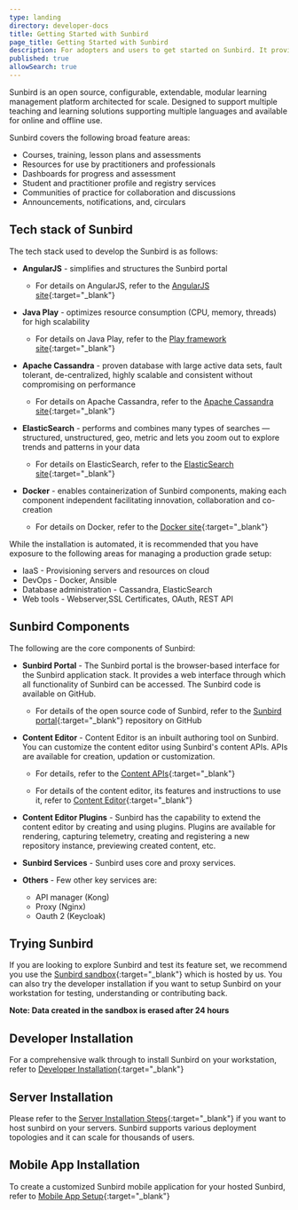 ```yaml
---
type: landing
directory: developer-docs
title: Getting Started with Sunbird
page_title: Getting Started with Sunbird
description: For adopters and users to get started on Sunbird. It provides an overview and links to Sunbird's tech stack, components and installation procedures.
published: true
allowSearch: true
---
```


Sunbird is an open source, configurable, extendable, modular learning management platform architected for scale. Designed to support multiple teaching and learning solutions supporting multiple languages and available for online and offline use.

Sunbird covers the following broad feature areas:

- Courses, training, lesson plans and assessments
- Resources for use by practitioners and professionals
- Dashboards for progress and assessment
- Student and practitioner profile and registry services
- Communities of practice for collaboration and discussions
- Announcements, notifications, and, circulars 

## Tech stack of Sunbird

The tech stack used to develop the Sunbird is as follows:

- **AngularJS** - simplifies and structures the Sunbird portal

  - For details on AngularJS, refer to the [AngularJS site](https://angularjs.org/){:target="_blank"}
  
- **Java Play** - optimizes resource consumption (CPU, memory, threads) for high scalability

  - For details on Java Play, refer to the [Play framework site](https://playframework.com){:target="_blank"}
  
- **Apache Cassandra** - proven database with large active data sets, fault tolerant, de-centralized, highly scalable and consistent without compromising on performance

  - For details on Apache Cassandra, refer to the [Apache Cassandra site](http://cassandra.apache.org){:target="_blank"}

- **ElasticSearch** - performs and combines many types of searches — structured, unstructured, geo, metric and lets you zoom out to explore trends and patterns in your data

  - For details on ElasticSearch, refer to the [ElasticSearch site](http://www.elastic.co/products/elasticsearch){:target="_blank"}

- **Docker** - enables containerization of Sunbird components, making each component independent facilitating innovation, collaboration and co-creation
  - For details on Docker, refer to the [Docker site](https://www.docker.com/what-docker){:target="_blank"}

While the installation is automated, it is recommended that you have exposure to the following areas for managing a production grade setup:

- IaaS - Provisioning servers and resources on cloud
- DevOps - Docker, Ansible
- Database administration - Cassandra, ElasticSearch
- Web tools - Webserver,SSL Certificates, OAuth, REST API


## Sunbird Components

The following are the core components of Sunbird:

- **Sunbird Portal**  -  The Sunbird portal is the browser-based interface for the Sunbird application stack. It provides a web interface through which all functionality of Sunbird can be accessed. The Sunbird code is available on GitHub.

  - For details of the open source code of Sunbird, refer to the [Sunbird portal](https://github.com/project-sunbird/sunbird-portal){:target="_blank"} repository on GitHub

- **Content Editor** - Content Editor is an inbuilt authoring tool on Sunbird. You can customize the content editor using Sunbird's content APIs. APIs are available for creation, updation or customization.

  - For details, refer to the [Content APIs](../../apis/content){:target="_blank"}

  - For details of the content editor, its features and instructions to use it, refer to [Content Editor](../../features-documentation/contenteditor){:target="_blank"}


- **Content Editor Plugins**  - Sunbird has the capability to extend the content editor by creating and using plugins. Plugins are available for rendering, capturing telemetry, creating and registering a new repository instance, previewing created content, etc. 


- **Sunbird Services** - Sunbird uses core and proxy services.

- **Others** - Few other key services are:

  - API manager (Kong)
  - Proxy (Nginx)
  - Oauth 2 (Keycloak)
 
## Trying Sunbird

If you are looking to explore Sunbird and test its feature set, we recommend you use the [Sunbird sandbox](https://staging.open-sunbird.org/){:target="_blank"} which is hosted by us. You can also try the developer installation if you want to setup Sunbird on your workstation for testing, understanding or contributing back.

**Note: Data created in the sandbox is erased after 24 hours**

## Developer Installation

For a comprehensive walk through to install Sunbird on your workstation, refer to [Developer Installation](../../developer-docs/installation/installing_sunbirdon_machine/){:target="_blank"}


## Server Installation

Please refer to the [Server Installation Steps](../../developer-docs/installation/medium_scale_deploy/){:target="_blank"} if you want to host sunbird on your servers. Sunbird supports various deployment topologies and it can scale for thousands of users. 

## Mobile App Installation

To create a customized Sunbird mobile application for your hosted Sunbird, refer to [Mobile App Setup](../../developer-docs/installation/install_mobile_setup){:target="_blank"}
